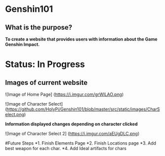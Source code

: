 # Genshin101

## What is the purpose?

**To create a website that provides users with information about the Game Genshin Impact.**

# Status: **In Progress**

## Images of current website

![Image of Home Page]
(https://i.imgur.com/grWILAO.png)

![Image of Character Select]
(https://github.com/HolyPi/Genshin101/blob/master/src/static/images/CharSelect.png)

**Information displayed changes depending on character clicked**

![Image of Character Select 2]
(https://i.imgur.com/aEUgDLC.png)

#Future Steps
*1. Finish Elements Page
*2. Finish Locations page
*3. Add best weapon for each char.
*4. Add Ideal artifacts for chars




